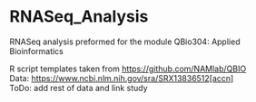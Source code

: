 # RNASeq_Analysis
RNASeq analysis preformed for the module QBio304: Applied Bioinformatics

R script templates taken from https://github.com/NAMlab/QBIO  
Data: https://www.ncbi.nlm.nih.gov/sra/SRX13836512[accn]  
ToDo: add rest of data and link study
